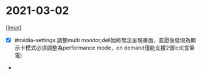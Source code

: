 # 2021-03-02
[[linux]]
- [x] #nvidia-settings 調整multi monitor,dell始終無法呈現畫面，查證後發現為顯示卡模式必須調整為performance mode，on demand僅能支援2個lcd(含筆電)
- 

[//begin]: # "Autogenerated link references for markdown compatibility"
[linux]: ../../../../devops/7-operate/learning/env/linux/linux.md "Linux"
[//end]: # "Autogenerated link references"